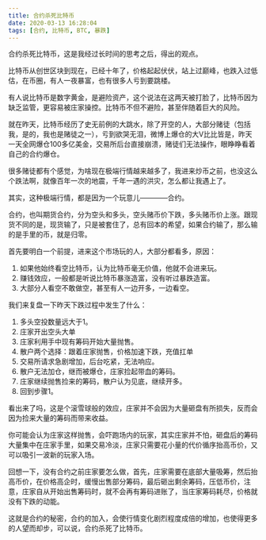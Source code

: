```yaml
---
title: 合约杀死比特币
date: 2020-03-13 16:28:04
tags: [合约, 比特币, BTC, 暴跌]
---
```


合约杀死比特币，这是我经过长时间的思考之后，得出的观点。

比特币从创世区块到现在，已经十年了，价格起起伏伏，站上过巅峰，也跌入过低估，在币圈，有人一夜暴富，也有很多人亏到要跳楼。

有人说比特币是数字黄金，是避险资产，这个说法在这两天被打脸了，比特币因为缺乏监管，更容易被庄家操控。比特币不但不避险，甚至伴随着巨大的风险。

就在昨天，比特币经历了史无前例的大跳水，除了开空的人，大部分赌徒（包括我，是的，我也是赌徒之一），亏到欲哭无泪，微博上爆仓的大V比比皆是，昨天一天全网爆仓100多亿美金，交易所后台直接崩溃，赌徒们无法操作，眼睁睁看着自己的合约爆仓。

很多赌徒都有个感觉，为啥现在极端行情越来越多了，我进来炒币之前，也没这么个跌法啊，就像百年一次的地震，千年一遇的洪灾，怎么都让我遇上了。

其实，这种极端行情，都是因为一个玩意儿————合约。

合约，也叫期货合约，分为空头和多头，空头赌币价下跌，多头赌币价上涨。跟现货不同的是，现货输了，只是被套住了，总有回本的希望，如果合约输了，那么输的是手里的币，就是归零。

首先要明白一个前提，进来这个市场玩的人，大部分都看多，原因：
1. 如果他始终看空比特币，认为比特币毫无价值，他就不会进来玩。
2. 赚钱效应，一般都是听说比特币暴涨造富，没有听过暴跌造富。
3. 大部分人看空不敢做空，甚至有人一边开多，一边看空。

我们来复盘一下昨天下跌过程中发生了什么：

1. 多头空投数量远大于1。
2. 庄家开出空头大单
3. 庄家利用手中现有筹码开始大量抛售。
4. 散户两个选择：跟着庄家抛售，价格加速下跌，充值扛单
5. 交易所请求急剧增加，后台吃紧，无法响应。
6. 散户无法加仓，继而被爆仓，庄家捡起带血的筹码。
7. 庄家继续抛售捡来的筹码，散户认为见底，继续开多。
8. 回到步骤1。

看出来了吗，这是个滚雪球般的效应，庄家并不会因为大量砸盘有所损失，反而会因为捡来大量的筹码而带来收益。

你可能会认为庄家这样抛售，会吓跑场内的玩家，其实庄家并不怕，砸盘后的筹码大量集中在庄家手里，如果交易冷淡，庄家只需要花小量的代价循序抬高币价，又可以吸引一波新的玩家入场。

回想一下，没有合约之前庄家要怎么做，首先，庄家需要在底部大量吸筹，然后抬高币价，在价格高企时，缓慢出售部分筹码，最后砸出剩余筹码，压低币价，注意，庄家自从开始出售筹码时，就不会再有筹码进账了，当庄家筹码耗尽，价格就没有下跌的动能。

这就是合约的秘密，合约的加入，会使行情变化剧烈程度成倍的增加，也使得更多的人望而却步，可以说，合约杀死了比特币。
